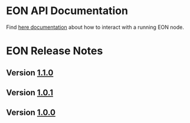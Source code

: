 #  EON API Documentation

Find [here documentation](/doc/api/index.md) about how to interact with a running EON node.

# EON Release Notes

## Version [1.1.0](/doc/release/1.1.0.md) 
## Version [1.0.1](/doc/release/1.0.1.md) 
## Version [1.0.0](/doc/release/1.0.0.md) 
